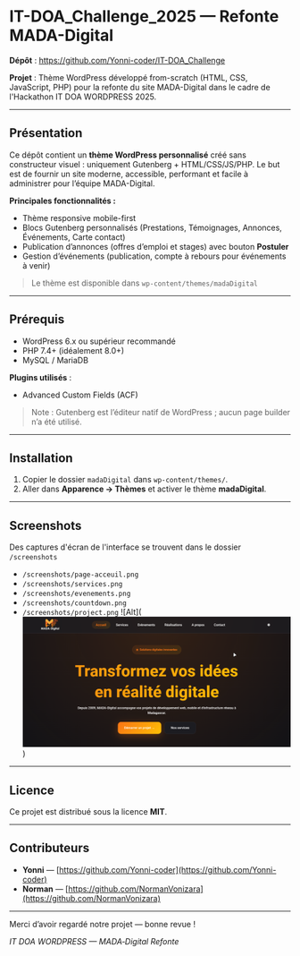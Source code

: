 # IT-DOA_Challenge_2025 — Refonte MADA-Digital

**Dépôt** : https://github.com/Yonni-coder/IT-DOA_Challenge

**Projet** : Thème WordPress développé from-scratch (HTML, CSS, JavaScript, PHP) pour la refonte du site MADA-Digital dans le cadre de l'Hackathon IT DOA WORDPRESS 2025.

---

## Présentation

Ce dépôt contient un **thème WordPress personnalisé** créé sans constructeur visuel : uniquement Gutenberg + HTML/CSS/JS/PHP. Le but est de fournir un site moderne, accessible, performant et facile à administrer pour l’équipe MADA-Digital.

**Principales fonctionnalités :**
- Thème responsive mobile-first
- Blocs Gutenberg personnalisés (Prestations, Témoignages, Annonces, Événements, Carte contact)
- Publication d’annonces (offres d’emploi et stages) avec bouton **Postuler**
- Gestion d’événements (publication, compte à rebours pour événements à venir)

> Le thème est disponible dans `wp-content/themes/madaDigital`

---

## Prérequis

- WordPress 6.x ou supérieur recommandé
- PHP 7.4+ (idéalement 8.0+) 
- MySQL / MariaDB

**Plugins utilisés** :
- Advanced Custom Fields (ACF)

> Note : Gutenberg est l’éditeur natif de WordPress ; aucun page builder n’a été utilisé.

---

## Installation

1. Copier le dossier `madaDigital` dans `wp-content/themes/`. 
2. Aller dans **Apparence → Thèmes** et activer le thème **madaDigital**.

---

## Screenshots

Des captures d'écran de l'interface se trouvent dans le dossier `/screenshots` 

* `/screenshots/page-acceuil.png`
* `/screenshots/services.png`
* `/screenshots/evenements.png`
* `/screenshots/countdown.png`
* `/screenshots/project.png`
![Alt](![Page d'accueil](https://github.com/Yonni-coder/IT-DOA_Challenge/blob/2db63a827da5040638b70ba91ffa943b7e3b8291/screenshots/page-acceuil.png)
)
---

## Licence

Ce projet est distribué sous la licence **MIT**. 

---

## Contributeurs

* **Yonni** — [https://github.com/Yonni-coder](https://github.com/Yonni-coder)
* **Norman** — [https://github.com/NormanVonizara](https://github.com/NormanVonizara)

---

Merci d’avoir regardé notre projet — bonne revue !

*IT DOA WORDPRESS — MADA‑Digital Refonte*


